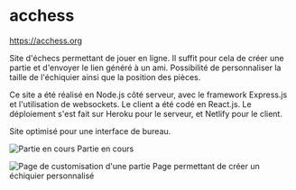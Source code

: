 # acchess
https://acchess.org

Site d'échecs permettant de jouer en ligne. Il suffit pour cela de créer une partie et d'envoyer le lien généré à un ami.
Possibilité de personnaliser la taille de l'échiquier ainsi que la position des pièces.

Ce site a été réalisé en Node.js côté serveur, avec le framework Express.js et l'utilisation de websockets. Le client a été codé en React.js. Le déploiement s'est fait sur Heroku pour le serveur, et Netlify pour le client.

Site optimisé pour une interface de bureau.


![Partie en cours](https://ibb.co/GRpnWXX)
Partie en cours

![Page de customisation d'une partie](https://ibb.co/Vm5TY3q)
Page permettant de créer un échiquier personnalisé

